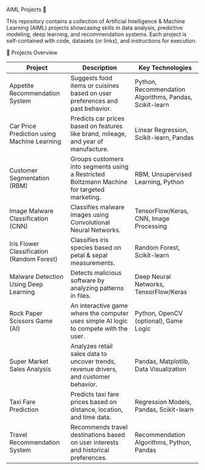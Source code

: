 AIML Projects 🚀

This repository contains a collection of Artificial Intelligence & Machine Learning (AIML) projects showcasing skills in data analysis, predictive modeling, deep learning, and recommendation systems.
Each project is self-contained with code, datasets (or links), and instructions for execution.

📂 Projects Overview

| Project                                     | Description                                                                                     | Key Technologies                                        |
| ------------------------------------------- | ----------------------------------------------------------------------------------------------- | ------------------------------------------------------- |
| Appetite Recommendation System              | Suggests food items or cuisines based on user preferences and past behavior.                    | Python, Recommendation Algorithms, Pandas, Scikit-learn |
| Car Price Prediction using Machine Learning | Predicts car prices based on features like brand, mileage, and year of manufacture.             | Linear Regression, Scikit-learn, Pandas                 |
| Customer Segmentation (RBM)                 | Groups customers into segments using a Restricted Boltzmann Machine for targeted marketing.     | RBM, Unsupervised Learning, Python                      |
| Image Malware Classification (CNN)          | Classifies malware images using Convolutional Neural Networks.                                  | TensorFlow/Keras, CNN, Image Processing                 |
| Iris Flower Classification (Random Forest)  | Classifies iris species based on petal & sepal measurements.                                    | Random Forest, Scikit-learn                             |
| Malware Detection Using Deep Learning       | Detects malicious software by analyzing patterns in files.                                      | Deep Neural Networks, TensorFlow/Keras                  |
| Rock Paper Scissors Game (AI)               | An interactive game where the computer uses simple AI logic to compete with the user.           | Python, OpenCV (optional), Game Logic                   |
| Super Market Sales Analysis                 | Analyzes retail sales data to uncover trends, revenue drivers, and customer behavior.           | Pandas, Matplotlib, Data Visualization                  |
| Taxi Fare Prediction                        | Predicts taxi fare prices based on distance, location, and time data.                           | Regression Models, Pandas, Scikit-learn                 |
| Travel Recommendation System                | Recommends travel destinations based on user interests and historical preferences.              | Recommendation Algorithms, Python, Pandas               |
